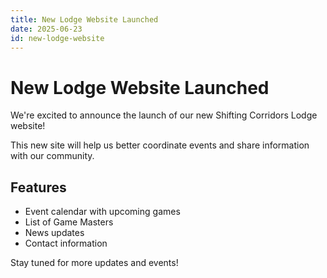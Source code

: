 ```yaml
---
title: New Lodge Website Launched
date: 2025-06-23
id: new-lodge-website
---
```


# New Lodge Website Launched

We're excited to announce the launch of our new Shifting Corridors Lodge website!

This new site will help us better coordinate events and share information with our community.

## Features

- Event calendar with upcoming games
- List of Game Masters
- News updates
- Contact information

Stay tuned for more updates and events!